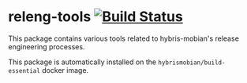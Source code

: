 releng-tools [![Build Status](https://travis-ci.com/hybris-mobian-releng/releng-tools.svg?branch=master)](https://travis-ci.com/hybris-mobian-releng/releng-tools)
==================

This package contains various tools related to hybris-mobian's release
engineering processes.

This package is automatically installed on the `hybrismobian/build-essential`
docker image.
